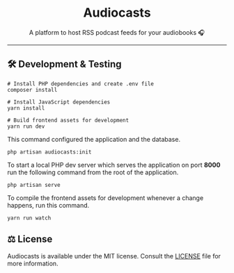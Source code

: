 <h1 align="center">
  Audiocasts
</h1>

<p align="center">
   A platform to host RSS podcast feeds for your audiobooks 🎧 
</p>

---

## 🛠️ Development & Testing

```shell
# Install PHP dependencies and create .env file
composer install

# Install JavaScript dependencies
yarn install

# Build frontend assets for development
yarn run dev
```

This command configured the application and the database.

```shell
php artisan audiocasts:init
```

To start a local PHP dev server which serves the application on port **8000** run the following command from the root of
the application.

```shell
php artisan serve
```

To compile the frontend assets for development whenever a change happens, run this command.

```shell
yarn run watch
```

## ⚖️ License

Audiocasts is available under the MIT license. Consult the [LICENSE](LICENSE) file for more information.
